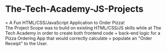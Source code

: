 # The-Tech-Academy-JS-Projects

= A Fun HTML/CSS/JavaScript Application to Order Pizza!  
The Project Scope was to build on existing HTML/CSS/JS skills while at The Tech Academy in order to create both 
frontend code + back-end logic for a Pizza Ordering App that would correctly calculate + populate an "Order Receipt" to the User. 

